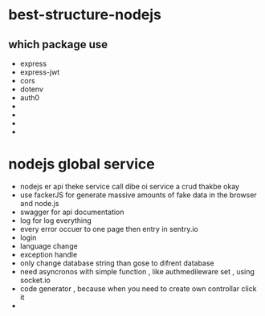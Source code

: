# best-structure-nodejs

## which package use 
- express
- express-jwt
- cors
- dotenv
- auth0
- 
- 
- 
- 

# nodejs global service
- nodejs er api theke service call dibe oi service a crud thakbe okay 
- use fackerJS for generate massive amounts of fake data in the browser and node.js
- swagger for api documentation
- log for log everything 
- every error occuer to one page then entry in sentry.io
- login 
- language change 
- exception handle 
- only change database string than gose to difrent database 
- need asyncronos with simple function , like authmedileware set , using socket.io
- code generator , because when you need to create own controllar click it 
- 
